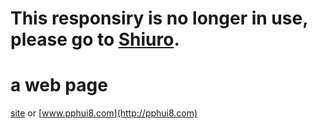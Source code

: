 # This responsiry is no longer in use, please go to [Shiuro](https://github.com/pphui8/Shiuro).

# a web page
[site](https://pphui8.github.io) or [www.pphui8.com](http://pphui8.com)

